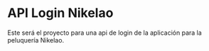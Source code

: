 # API Login Nikelao

Este será el proyecto para una api de login de la aplicación para la peluquería Nikelao.
